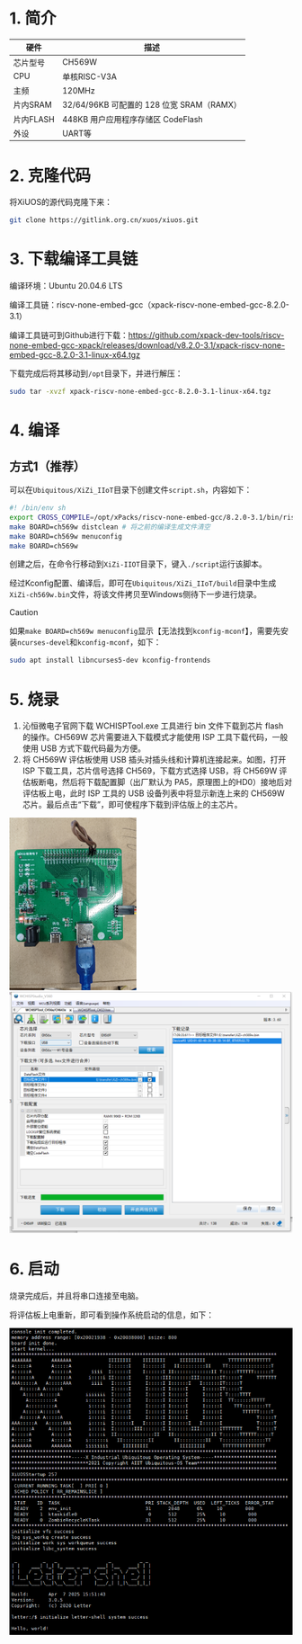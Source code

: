 # 1. 简介

| 硬件      | 描述                                      |
| --------- | ----------------------------------------- |
| 芯片型号  | CH569W                                    |
| CPU       | 单核RISC-V3A                              |
| 主频      | 120MHz                                    |
| 片内SRAM  | 32/64/96KB 可配置的 128 位宽 SRAM（RAMX） |
| 片内FLASH | 448KB 用户应用程序存储区 CodeFlash        |
| 外设      | UART等                                    |

# 2. 克隆代码

将XiUOS的源代码克隆下来：

```bash
git clone https://gitlink.org.cn/xuos/xiuos.git
```

# 3. 下载编译工具链

编译环境：Ubuntu 20.04.6 LTS

编译工具链：riscv-none-embed-gcc（xpack-riscv-none-embed-gcc-8.2.0-3.1）

编译工具链可到Github进行下载：https://github.com/xpack-dev-tools/riscv-none-embed-gcc-xpack/releases/download/v8.2.0-3.1/xpack-riscv-none-embed-gcc-8.2.0-3.1-linux-x64.tgz

下载完成后将其移动到`/opt`目录下，并进行解压：

```bash
sudo tar -xvzf xpack-riscv-none-embed-gcc-8.2.0-3.1-linux-x64.tgz
```

# 4. 编译

## 方式1（推荐）

可以在`Ubiquitous/XiZi_IIoT`目录下创建文件`script.sh`，内容如下：

```sh
#! /bin/env sh
export CROSS_COMPILE=/opt/xPacks/riscv-none-embed-gcc/8.2.0-3.1/bin/riscv-none-embed-
make BOARD=ch569w distclean # 将之前的编译生成文件清空
make BOARD=ch569w menuconfig
make BOARD=ch569w
```

创建之后，在命令行移动到`XiZi-IIOT`目录下，键入`./script`运行该脚本。

经过Kconfig配置、编译后，即可在`Ubiquitous/XiZi_IIoT/build`目录中生成`XiZi-ch569w.bin`文件，将该文件拷贝至Windows侧待下一步进行烧录。

> [!CAUTION]
>
> 如果`make BOARD=ch569w menuconfig`显示【无法找到`kconfig-mconf`】，需要先安装`ncurses-devel`和`kconfig-mconf`，如下：
>
> ```bash
> sudo apt install libncurses5-dev kconfig-frontends



# 5. 烧录

1. 沁恒微电子官网下载 WCHISPTool.exe 工具进行 bin 文件下载到芯片 flash 的操作。CH569W 芯片需要进入下载模式才能使用 ISP 工具下载代码，一般使用 USB 方式下载代码最为方便。
2. 将 CH569W 评估板使用 USB 插头对插头线和计算机连接起来。如图，打开 ISP 下载工具，芯片信号选择 CH569，下载方式选择 USB，将 CH569W 评估板断电，然后将下载配置脚（出厂默认为 PA5，原理图上的HD0）接地后对评估板上电，此时 ISP 工具的 USB 设备列表中将显示新连上来的 CH569W 芯片。最后点击“下载”，即可使程序下载到评估版上的主芯片。

<img src="imgs/image_shaolukaifabanpaizhao.jpg" alt="image_shaolukaifabanpaizhao" style="zoom:30%;" />

<img src="imgs/image_shaoluruanjianjietu.png" alt="image_shaoluruanjianjietu" style="zoom:50%;" />



# 6. 启动

烧录完成后，并且将串口连接至电脑。

将评估板上电重新，即可看到操作系统启动的信息，如下：

![image_xitongqidongrizhi](imgs/image_xitongqidongrizhi.png)